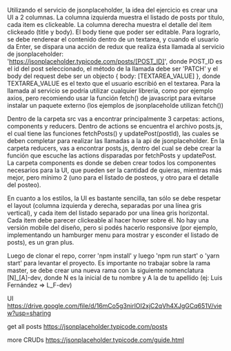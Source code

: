 Utilizando el servicio de jsonplaceholder, la idea del ejercicio es crear una UI a 2 columnas. 
La columna izquierda muestra el listado de posts por título, cada item es clickeable.
La columna derecha muestra el detalle del item clickeado (title y body). El body tiene que poder ser editable. Para lograrlo, se debe renderear el contenido dentro de un textarea, y cuando el usuario da Enter, se dispara una acción de redux que realiza ésta llamada al servicio de jsonplaceholder: 'https://jsonplaceholder.typicode.com/posts/[POST_ID]', donde POST_ID es el id del post seleccionado, el método de la llamada debe ser 'PATCH' y el body del request debe ser un objecto { body: [TEXTAREA_VALUE] }, donde TEXTAREA_VALUE es el texto que el usuario escribió en el textarea.
Para la llamada al servicio se podría utilizar cualquier librería, como por ejemplo axios, pero recomiendo usar la función fetch() de javascript para evitarse instalar un paquete externo (los ejemplos de jsonplaceholde utilizan fetch())

Dentro de la carpeta src vas a encontrar principalmente 3 carpetas: actions, components y reducers.
Dentro de actions se encuentra el archivo posts.js, el cual tiene las funciones fetchPosts() y updatePost(postId), las cuales se deben completar para realizar las llamadas a la api de jsonplaceholder.
En la carpeta reducers, vas a encontrar posts.js, dentro del cual se debe crear la función que escuche las actions disparadas por fetchPosts y updatePost.
La carpeta components es donde se deben crear todos los componentes necesarios para la UI, que pueden ser la cantidad de quieras, mientras más mejor, pero mínimo 2 (uno para el listado de posteos, y otro para el detalle del posteo).

En cuanto a los estilos, la UI es bastante sencilla, tan sólo se debe respetar el layout (columna izquierda y derecha, separadas por una línea gris vertical), y cada item del listado separado por una línea gris horizontal. Cada item debe parecer clickeable al hacer hover sobre él. No hay una versión mobile del diseño, pero si podés hacerlo responsive (por ejemplo, implementando un hamburger menu para mostrar y esconder el listado de posts), es un gran plus.

Luego de clonar el repo, correr 'npm install' y luego 'npm run start' o 'yarn start' para levantar el proyecto.
Es importante no trabajar sobre la rama master, se debe crear una nueva rama con la siguiente nomenclatura [N]_[A]-dev, donde N es la inicial de tu nombre y A la de tu apellido (ej: Luis Fernández => L_F-dev)

UI
https://drive.google.com/file/d/16mCo5g3nirlOI2xjC2qVh4XJgGCq651V/view?usp=sharing

get all posts
https://jsonplaceholder.typicode.com/posts

more CRUDs
https://jsonplaceholder.typicode.com/guide.html